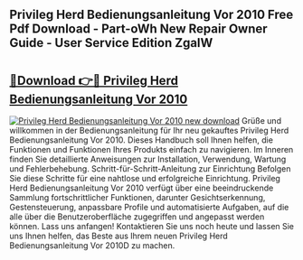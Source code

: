 ## Privileg Herd Bedienungsanleitung Vor 2010 Free Pdf Download - Part-oWh New Repair Owner Guide - User Service Edition ZgaIW

# <h2><a href="http://df21sn.blite.top/?on=Privileg+Herd+Bedienungsanleitung+Vor+2010">🔗Download 👉🔴 Privileg Herd Bedienungsanleitung Vor 2010</a></h2>

[![Privileg Herd Bedienungsanleitung Vor 2010 new download](https://i.imgur.com/lujVjoI.png)](http://df21sn.blite.top/?on=Privileg+Herd+Bedienungsanleitung+Vor+2010)
Grüße und willkommen in der Bedienungsanleitung für Ihr neu gekauftes Privileg Herd Bedienungsanleitung Vor 2010. Dieses Handbuch soll Ihnen helfen, die Funktionen und Funktionen Ihres Produkts einfach zu navigieren. Im Inneren finden Sie detaillierte Anweisungen zur Installation, Verwendung, Wartung und Fehlerbehebung. Schritt-für-Schritt-Anleitung zur Einrichtung Befolgen Sie diese Schritte für eine nahtlose und erfolgreiche Einrichtung. Privileg Herd Bedienungsanleitung Vor 2010 verfügt über eine beeindruckende Sammlung fortschrittlicher Funktionen, darunter Gesichtserkennung, Gestensteuerung, anpassbare Profile und automatisierte Aufgaben, auf die alle über die Benutzeroberfläche zugegriffen und angepasst werden können. Lass uns anfangen! Kontaktieren Sie uns noch heute und lassen Sie uns Ihnen helfen, das Beste aus Ihrem neuen Privileg Herd Bedienungsanleitung Vor 2010D zu machen.
